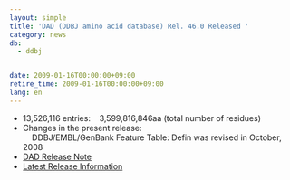 ```yaml
---
layout: simple
title: 'DAD (DDBJ amino acid database) Rel. 46.0 Released '
category: news
db:
  - ddbj


date: 2009-01-16T00:00:00+09:00
retire_time: 2009-01-16T00:00:00+09:00
lang: en
---
```


<ul>
    <li>13,526,116 entries:    3,599,816,846aa (total number of residues)</li>
    <li>Changes in the present release:<br>    DDBJ/EMBL/GenBank Feature Table: Defin was revised in October, 2008</li>
    <li><a href="https://ddbj.nig.ac.jp/public/ddbj_database/release_note_archive/dad/dadrel.46.txt">DAD Release Note</a></li>
    <li><a href="/latest-releases-e.html">Latest Release Information</a></li>
</ul>

